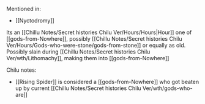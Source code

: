 Mentioned in:
- [[Nyctodromy]]

Its an [[Chillu Notes/Secret histories Chilu Ver/Hours/Hours|Hour]] one of [[gods-from-Nowhere]], possibly [[Chillu Notes/Secret histories Chilu Ver/Hours/Gods-who-were-stone/gods-from-stone]] or equally as old.
Possibly slain during [[Chillu Notes/Secret histories Chilu Ver/wth/Lithomachy]], making them into [[gods-from-Nowhere]]

Chilu notes:
- [[Rising Spider]] is considered a [[gods-from-Nowhere]] who got beaten up by current [[Chillu Notes/Secret histories Chilu Ver/wth/gods-who-are]]